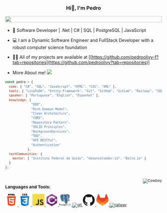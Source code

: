 <h3 align="center"> Hi👋, I'm Pedro </h3>

<img src="https://i.imgur.com/dBaSKWF.gif" height="20" width="100%">

- 🔭  Software Developer | .Net | C# | SQL | PostgreSQL | JavaScript 

- :computer: I am a Dynamic Software Engineer and FullStack Developer with a robust computer science foundation
  
- 👨‍💻 All of my projects are available at [[https://github.com/pedroolivy-f?tab=repositories](https://github.com/pedroolivy?tab=repositories)]

- <p>More About me! <small><img src="https://i.pinimg.com/originals/e5/93/ab/e593ab0589d5f1b389e4dfbcce2bce20.gif" width= "50" heigth= "60"></small</p>


```JavaScript
const pedro = {
  code: [ "C#", "SQL", "JavaScript", "HTML", "CSS", "XML" ],
  tools: [ "LinqToDb", "Entity Framework", "Git", "GitHub", "GitLab", "Railway", "SQL Server", "PostgreSQL" ],
  speaker: [ "Portuguese", "English", "Espanhol" ],
  knowledge: [
              "DDD",
              "Rich Domain Model",
              "Clean Architecture",
              "CQRS",
              "Repository Pattern",
              "SOLID Principles",
              "BackgroundServices",
              "TDD",
              "API RESTful",
              "Authentication"
            ],
  techCommunities: {
    mentor: [ "Instituto Federal de Goiás", "desenvolvedor.io", "Balta.io" ]
  }
};
```

<br>

<img align="right" alt="Cowboy"  height="160" src="https://i.giphy.com/media/JTV1xv9aadY3YLwEfy/200w.webp">

<h3 align="left">Languages and Tools:</h3>

<p align="left">

<p align="left">
  <a href="https://www.w3.org/html/" target="_blank" rel="noreferrer">
    <img src="https://raw.githubusercontent.com/devicons/devicon/master/icons/html5/html5-original-wordmark.svg" alt="html5" width="40" height="40"/>
  </a>
  
  <a href="https://www.w3schools.com/css/" target="_blank" rel="noreferrer">
    <img src="https://raw.githubusercontent.com/devicons/devicon/master/icons/css3/css3-original-wordmark.svg" alt="css3" width="40" height="40"/>
  </a>
  
  <a href="https://developer.mozilla.org/en-US/docs/Web/JavaScript" target="_blank" rel="noreferrer">
    <img src="https://raw.githubusercontent.com/devicons/devicon/master/icons/javascript/javascript-original.svg" alt="javascript" width="40" height="40"/>
  </a>
  
  <a href="https://learn.microsoft.com/en-us/dotnet/csharp/" target="_blank" rel="noreferrer">
    <img src="https://raw.githubusercontent.com/devicons/devicon/master/icons/csharp/csharp-original.svg" alt="csharp" width="40" height="40"/>
  </a>
  
  <a href="https://www.postgresql.org/" target="_blank" rel="noreferrer">
    <img src="https://raw.githubusercontent.com/devicons/devicon/master/icons/postgresql/postgresql-original-wordmark.svg" alt="postgresql" width="40" height="40"/>
  </a>
  
  <a href="https://git-scm.com/" target="_blank" rel="noreferrer">
    <img src="https://www.vectorlogo.zone/logos/git-scm/git-scm-icon.svg" alt="git" width="40" height="40"/>
  </a>
  
  <a href="https://github.com/" target="_blank" rel="noreferrer">
    <img src="https://raw.githubusercontent.com/devicons/devicon/master/icons/github/github-original.svg" alt="github" width="40" height="40"/>
  </a>
  
  <a href="https://about.gitlab.com/" target="_blank" rel="noreferrer">
    <img src="https://raw.githubusercontent.com/devicons/devicon/master/icons/gitlab/gitlab-original.svg" alt="gitlab" width="40" height="40"/>
  </a>
  
  <a href="https://railway.app/" target="_blank" rel="noreferrer">
    <img src="https://avatars.githubusercontent.com/u/78782317?s=200&v=4" alt="railway" width="40" height="40"/>
  </a>
  
</p>
